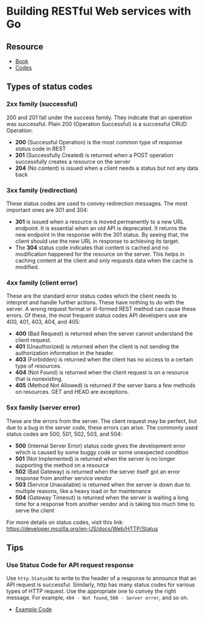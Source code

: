 # Building RESTful Web services with Go

## Resource
- [Book](https://www.packtpub.com/application-development/building-restful-web-services-go?utm_source=github&utm_medium=repository&utm_campaign=9781788294287)
- [Codes](https://github.com/PacktPublishing/Building-RESTful-Web-Services-with-Go)

## Types of status codes

### 2xx family (successful)
200 and 201 fall under the success family. They indicate that an operation was successful. Plain 200 (Operation Successful) is a successful CRUD Operation:

- **200** (Successful Operation) is the most common type of response status code in REST
- **201** (Successfully Created) is returned when a POST operation successfully creates a resource on the server
- **204** (No content) is issued when a client needs a status but not any data back

### 3xx family (redirection)
These status codes are used to convey redirection messages. The most important ones are 301 and 304:  

- **301** is issued when a resource is moved permanently to a new URL endpoint. It is essential when an old API is deprecated. It returns the new endpoint in the response with the 301 status. By seeing that, the client should use the new URL in response to achieving its target.
- The **304** status code indicates that content is cached and no modification happened for the resource on the server. This helps in caching content at the client and only requests data when the cache is modified.

### 4xx family (client error)
These are the standard error status codes which the client needs to interpret and handle further actions. These have nothing to do with the server. A wrong request format or ill-formed REST method can cause these errors. Of these, the most frequent status codes API developers use are 400, 401, 403, 404, and 405:

- **400** (Bad Request) is returned when the server cannot understand the client request.
- **401** (Unauthorized) is returned when the client is not sending the authorization information in the header.
- **403** (Forbidden) is returned when the client has no access to a certain type of resources.
- **404** (Not Found) is returned when the client request is on a resource that is nonexisting.
- **405** (Method Not Allowed) is returned if the server bans a few methods on resources. GET and HEAD are exceptions.

### 5xx family (server error)
These are the errors from the server. The client request may be perfect, but due to a bug in the server code, these errors can arise. The commonly used status codes are 500, 501, 502, 503,  and 504:

- **500** (Internal Server Error) status code gives the development error which is caused by some buggy code or some unexpected condition
- **501** (Not Implemented) is returned when the server is no longer supporting the method on a resource
- **502** (Bad Gateway) is returned when the server itself got an error response from another service vendor
- **503** (Service Unavailable) is returned when the server is down due to multiple reasons, like a heavy load or for maintenance
- **504** (Gateway Timeout) is returned when the server is waiting a long time for a response from another vendor and is taking too much time to serve the client

For more details on status codes, visit this link: https://developer.mozilla.org/en-US/docs/Web/HTTP/Status



## Tips

### Use Status Code for API request response
Use `http.StatusOK` to write to the header of a response to announce that an API request is successful. 
Similarly, http has many status codes for various types of HTTP request. 
Use the appropriate one to convey the right message. For example, `404 - Not found`, `500 - Server error`, and so on.

- [Example Code](2-6-gorilla-mux/mux-router/muxRouter.go#L13)

